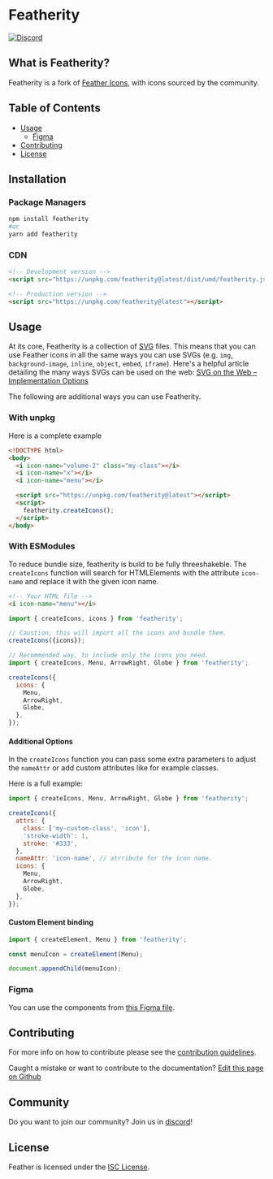 # Featherity

[![Discord](https://img.shields.io/discord/723074157486800936?label=chat&logo=discord&logoColor=%23ffffff&colorB=%237289DA)](https://discord.gg/EH6nSts)

## What is Featherity?

Featherity is a fork of [Feather Icons](https://github.com/feathericons/feather), with icons sourced by the community.

## Table of Contents

* [Usage](#usage)
  * [Figma](#figma)
* [Contributing](#contributing)
* [License](#license)

## Installation

### Package Managers

``` bash
npm install featherity
#or
yarn add featherity
```

### CDN

``` html
<!-- Development version -->
<script src="https://unpkg.com/featherity@latest/dist/umd/featherity.js"></script>

<!-- Production version -->
<script src="https://unpkg.com/featherity@latest"></script>
```

## Usage

At its core, Featherity is a collection of [SVG](https://svgontheweb.com/#svg) files. This means that you can use Feather icons in all the same ways you can use SVGs (e.g. `img`, `background-image`, `inline`, `object`, `embed`, `iframe`). Here's a helpful article detailing the many ways SVGs can be used on the web: [SVG on the Web – Implementation Options](https://svgontheweb.com/#implementation)

The following are additional ways you can use Featherity.

### With unpkg

Here is a complete example

```html
<!DOCTYPE html>
<body>
  <i icon-name="volume-2" class="my-class"></i>
  <i icon-name="x"></i>
  <i icon-name="menu"></i>

  <script src="https://unpkg.com/featherity@latest"></script>
  <script>
    featherity.createIcons();
  </script>
</body>
```

### With ESModules

To reduce bundle size, featherity is build to be fully threeshakeble.
The `createIcons` function will search for HTMLElements with the attribute `icon-name` and replace it with the given icon name.

```html
<!-- Your HTML file -->
<i icon-name="menu"></i>
```

```js
import { createIcons, icons } from 'featherity';

// Caustion, this will import all the icons and bundle them.
createIcons({icons});

// Recommended way, to include only the icons you need.
import { createIcons, Menu, ArrowRight, Globe } from 'featherity';

createIcons({
  icons: {
    Menu,
    ArrowRight,
    Globe,
  },
});
```

#### Additional Options

In the `createIcons` function you can pass some extra parameters to adjust the `nameAttr` or add custom attributes like for example classes.

Here is a full example:

```js
import { createIcons, Menu, ArrowRight, Globe } from 'featherity';

createIcons({
  attrs: {
    class: ['my-custom-class', 'icon'],
    'stroke-width': 1,
    stroke: '#333',
  },
  nameAttr: 'icon-name', // atrribute for the icon name.
  icons: {
    Menu,
    ArrowRight,
    Globe,
  },
});
```

#### Custom Element binding

```js
import { createElement, Menu } from 'featherity';

const menuIcon = createElement(Menu);

document.appendChild(menuIcon);
```



### Figma

You can use the components from [this Figma file](https://www.figma.com/file/g0UipfQlRfGrntKPxZknM7/Featherity).

## Contributing

For more info on how to contribute please see the [contribution guidelines](https://github.com/featherity/featherity/blob/master/CONTRIBUTING.md).

Caught a mistake or want to contribute to the documentation? [Edit this page on Github](https://github.com/featherity/featherity/blob/master/README.md)

## Community

Do you want to join our community?
Join us in [discord](https://discord.gg/EH6nSts)!

## License

Feather is licensed under the [ISC License](https://github.com/featherity/featherity/blob/master/LICENSE).
